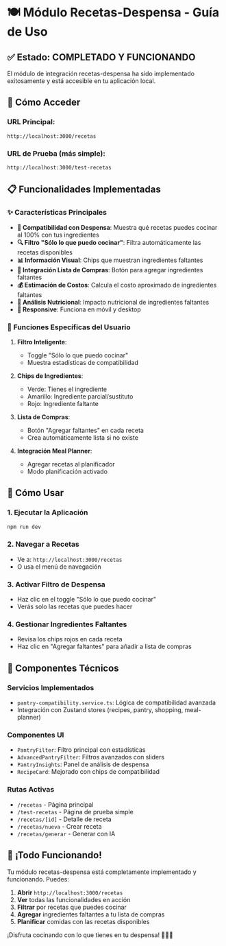 # 🍽️ Módulo Recetas-Despensa - Guía de Uso

## ✅ Estado: COMPLETADO Y FUNCIONANDO

El módulo de integración recetas-despensa ha sido implementado exitosamente y está accesible en tu aplicación local.

## 🔗 Cómo Acceder

### URL Principal:
```
http://localhost:3000/recetas
```

### URL de Prueba (más simple):
```
http://localhost:3000/test-recetas
```

## 📋 Funcionalidades Implementadas

### ✨ Características Principales
- **🥫 Compatibilidad con Despensa**: Muestra qué recetas puedes cocinar al 100% con tus ingredientes
- **🔍 Filtro "Sólo lo que puedo cocinar"**: Filtra automáticamente las recetas disponibles
- **📊 Información Visual**: Chips que muestran ingredientes faltantes
- **🛒 Integración Lista de Compras**: Botón para agregar ingredientes faltantes
- **💰 Estimación de Costos**: Calcula el costo aproximado de ingredientes faltantes
- **🧠 Análisis Nutricional**: Impacto nutricional de ingredientes faltantes
- **📱 Responsive**: Funciona en móvil y desktop

### 🎯 Funciones Específicas del Usuario
1. **Filtro Inteligente**: 
   - Toggle "Sólo lo que puedo cocinar"
   - Muestra estadísticas de compatibilidad

2. **Chips de Ingredientes**:
   - Verde: Tienes el ingrediente
   - Amarillo: Ingrediente parcial/sustituto
   - Rojo: Ingrediente faltante

3. **Lista de Compras**:
   - Botón "Agregar faltantes" en cada receta
   - Crea automáticamente lista si no existe

4. **Integración Meal Planner**:
   - Agregar recetas al planificador
   - Modo planificación activado

## 🚀 Cómo Usar

### 1. Ejecutar la Aplicación
```bash
npm run dev
```

### 2. Navegar a Recetas
- Ve a: `http://localhost:3000/recetas`
- O usa el menú de navegación

### 3. Activar Filtro de Despensa
- Haz clic en el toggle "Sólo lo que puedo cocinar"
- Verás solo las recetas que puedes hacer

### 4. Gestionar Ingredientes Faltantes
- Revisa los chips rojos en cada receta
- Haz clic en "Agregar faltantes" para añadir a lista de compras

## 🔧 Componentes Técnicos

### Servicios Implementados
- `pantry-compatibility.service.ts`: Lógica de compatibilidad avanzada
- Integración con Zustand stores (recipes, pantry, shopping, meal-planner)

### Componentes UI
- `PantryFilter`: Filtro principal con estadísticas
- `AdvancedPantryFilter`: Filtros avanzados con sliders
- `PantryInsights`: Panel de análisis de despensa
- `RecipeCard`: Mejorado con chips de compatibilidad

### Rutas Activas
- `/recetas` - Página principal
- `/test-recetas` - Página de prueba simple
- `/recetas/[id]` - Detalle de receta
- `/recetas/nueva` - Crear receta
- `/recetas/generar` - Generar con IA

## 🎉 ¡Todo Funcionando!

Tu módulo recetas-despensa está completamente implementado y funcionando. Puedes:

1. **Abrir** `http://localhost:3000/recetas`
2. **Ver** todas las funcionalidades en acción
3. **Filtrar** por recetas que puedes cocinar
4. **Agregar** ingredientes faltantes a tu lista de compras
5. **Planificar** comidas con las recetas disponibles

¡Disfruta cocinando con lo que tienes en tu despensa! 🍳👨‍🍳